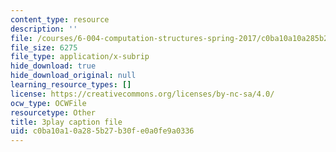 ```yaml
---
content_type: resource
description: ''
file: /courses/6-004-computation-structures-spring-2017/c0ba10a10a285b27b30fe0a0fe9a0336_K1dbnQDAG8Q.vtt
file_size: 6275
file_type: application/x-subrip
hide_download: true
hide_download_original: null
learning_resource_types: []
license: https://creativecommons.org/licenses/by-nc-sa/4.0/
ocw_type: OCWFile
resourcetype: Other
title: 3play caption file
uid: c0ba10a1-0a28-5b27-b30f-e0a0fe9a0336
---
```


